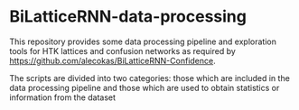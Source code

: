 # BiLatticeRNN-data-processing

This repository provides some data processing pipeline and exploration tools for HTK lattices and confusion networks as required by https://github.com/alecokas/BiLatticeRNN-Confidence.

The scripts are divided into two categories: those which are included in the data processing pipeline and those which are used to obtain statistics or information from the dataset
